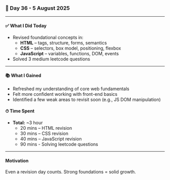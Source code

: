 ### 🚀 Day 36 - 5 August 2025
---

#### ✅ What I Did Today
- Revised foundational concepts in:
  - **HTML** – tags, structure, forms, semantics  
  - **CSS** – selectors, box model, positioning, flexbox  
  - **JavaScript** – variables, functions, DOM, events
- Solved 3 medium leetcode questions 

---

#### 📚 What I Gained
- Refreshed my understanding of core web fundamentals  
- Felt more confident working with front-end basics  
- Identified a few weak areas to revisit soon (e.g., JS DOM manipulation)

#### ⏱ Time Spent
- **Total:** ~3 hour  
  - 20 mins – HTML revision  
  - 30 mins – CSS revision  
  - 40 mins – JavaScript revision
  - 90 mins - Solving leetcode questions 

---

#### Motivation 
Even a revision day counts. Strong foundations = solid growth.
